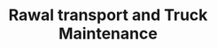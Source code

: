 ---
title: "Rawal transport and Truck Maintenance"
url: /vaudreuil-dorion/rawal-transport-and-truck-maintenance/
shop: car repair
---